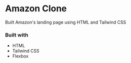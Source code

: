 # Amazon Clone

Built Amazon's landing page using HTML and Tailwind CSS

### Built with

- HTML
- Tailwind CSS
- Flexbox
